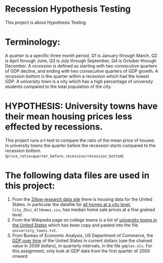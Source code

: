 # Recession Hypothesis Testing
This project is about Hypothesis Testing
# Terminology:
A _quarter_ is a specific three month period, Q1 is January through March, Q2 is April through June, Q3 is July through September, Q4 is October through December.
A _recession_ is defined as starting with two consecutive quarters of GDP decline, and ending with two consecutive quarters of GDP growth.
A _recession bottom_ is the quarter within a recession which had the lowest GDP.
A _university town_ is a city which has a high percentage of university students compared to the total population of the city.

# HYPOTHESIS: University towns have their mean housing prices less effected by recessions. 
This project runs a t-test to compare the ratio of the mean price of houses in university towns the quarter before the recession starts compared to the recession bottom. (`price_ratio=quarter_before_recession/recession_bottom`)

# The following data files are used in this project:
1. From the [Zillow research data site](http://www.zillow.com/research/data/) there is housing data for the United States. In particular the datafile for [all homes at a city level](http://files.zillowstatic.com/research/public/City/City_Zhvi_AllHomes.csv), ```City_Zhvi_AllHomes.csv```, has median home sale prices at a fine grained level.
2. From the Wikipedia page on college towns is a list of [university towns in the United States](https://en.wikipedia.org/wiki/List_of_college_towns#College_towns_in_the_United_States) which has been copy and pasted into the file ```university_towns.txt```.
3. From Bureau of Economic Analysis, US Department of Commerce, the [GDP over time](http://www.bea.gov/national/index.htm#gdp) of the United States in current dollars (use the chained value in 2009 dollars), in quarterly intervals, in the file ```gdplev.xls```. For this assignment, only look at GDP data from the first quarter of 2000 onward
